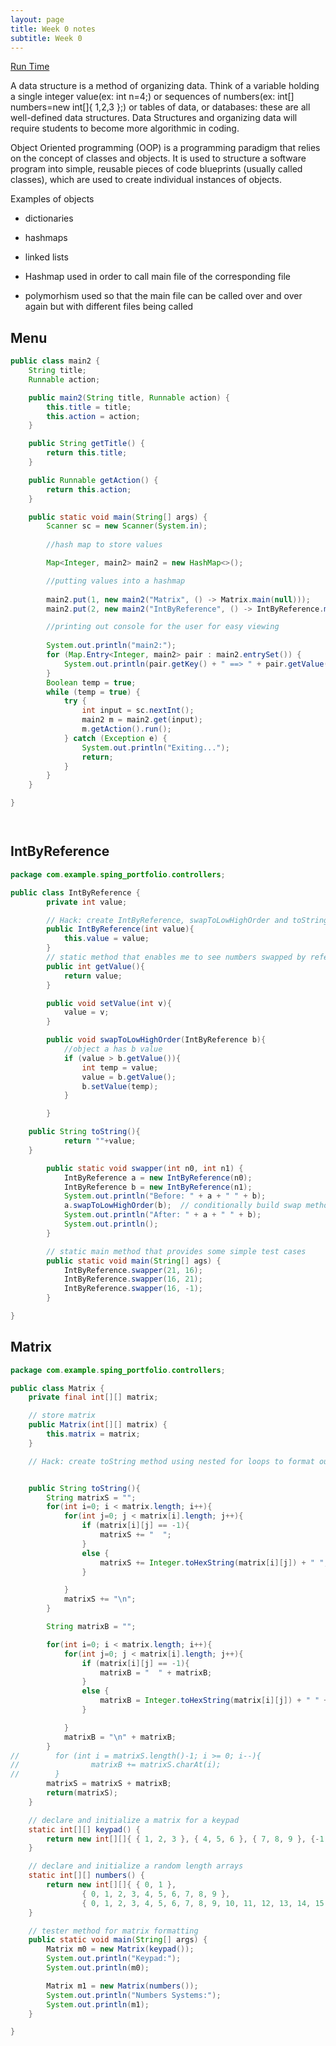 ```yaml
---
layout: page
title: Week 0 notes
subtitle: Week 0
---
```

[Run Time](https://replit.com/github/QwikSP/DataStructures)

A data structure is a method of organizing data. Think of a variable holding a single integer value(ex: int n=4;) or sequences of numbers(ex: int[] numbers=new int[]{ 1,2,3 };) or tables of data, or databases: these are all well-defined data structures. Data Structures and organizing data will require students to become more algorithmic in coding.

Object Oriented programming (OOP) is a programming paradigm that relies on the concept of classes and objects. It is used to structure a software program into simple, reusable pieces of code blueprints (usually called classes), which are used to create individual instances of objects.

Examples of objects
- dictionaries
- hashmaps 
- linked lists


- Hashmap used in order to call main file of the corresponding file
- polymorhism used so that the main file can be called over and over again but with different files being called

## Menu
```java
public class main2 {
    String title;
    Runnable action;

    public main2(String title, Runnable action) {
        this.title = title;
        this.action = action;
    }

    public String getTitle() {
        return this.title;
    }

    public Runnable getAction() {
        return this.action;
    }

    public static void main(String[] args) {
        Scanner sc = new Scanner(System.in);
        
        //hash map to store values

        Map<Integer, main2> main2 = new HashMap<>();

        //putting values into a hashmap
        
        main2.put(1, new main2("Matrix", () -> Matrix.main(null)));
        main2.put(2, new main2("IntByReference", () -> IntByReference.main(null)));

        //printing out console for the user for easy viewing
        
        System.out.println("main2:");
        for (Map.Entry<Integer, main2> pair : main2.entrySet()) {
            System.out.println(pair.getKey() + " ==> " + pair.getValue().getTitle());
        }
        Boolean temp = true;
        while (temp = true) {
            try {
                int input = sc.nextInt();
                main2 m = main2.get(input);
                m.getAction().run();
            } catch (Exception e) {
                System.out.println("Exiting...");
                return;
            }
        }
    }

}




```


## IntByReference
```java
package com.example.sping_portfolio.controllers;

public class IntByReference {
        private int value;

        // Hack: create IntByReference, swapToLowHighOrder and toString methods
        public IntByReference(int value){
            this.value = value;
        }
        // static method that enables me to see numbers swapped by reference (before, after)
        public int getValue(){
            return value;
        }

        public void setValue(int v){
            value = v;
        }

        public void swapToLowHighOrder(IntByReference b){
            //object a has b value
            if (value > b.getValue()){
                int temp = value;
                value = b.getValue();
                b.setValue(temp);
            }

        }

    public String toString(){
            return ""+value;
    }

        public static void swapper(int n0, int n1) {
            IntByReference a = new IntByReference(n0);
            IntByReference b = new IntByReference(n1);
            System.out.println("Before: " + a + " " + b);
            a.swapToLowHighOrder(b);  // conditionally build swap method to change values of a, b
            System.out.println("After: " + a + " " + b);
            System.out.println();
        }

        // static main method that provides some simple test cases
        public static void main(String[] ags) {
            IntByReference.swapper(21, 16);
            IntByReference.swapper(16, 21);
            IntByReference.swapper(16, -1);
        }

}
```



## Matrix
```java
package com.example.sping_portfolio.controllers;

public class Matrix {
    private final int[][] matrix;

    // store matrix
    public Matrix(int[][] matrix) {
        this.matrix = matrix;
    }

    // Hack: create toString method using nested for loops to format output of a matrix


    public String toString(){
        String matrixS = "";
        for(int i=0; i < matrix.length; i++){
            for(int j=0; j < matrix[i].length; j++){
                if (matrix[i][j] == -1){
                    matrixS += "  ";
                }
                else {
                    matrixS += Integer.toHexString(matrix[i][j]) + " ";
                }

            }
            matrixS += "\n";
        }

        String matrixB = "";

        for(int i=0; i < matrix.length; i++){
            for(int j=0; j < matrix[i].length; j++){
                if (matrix[i][j] == -1){
                    matrixB = "  " + matrixB;
                }
                else {
                    matrixB = Integer.toHexString(matrix[i][j]) + " " + matrixB;
                }

            }
            matrixB = "\n" + matrixB;
        }
//        for (int i = matrixS.length()-1; i >= 0; i--){
//                matrixB += matrixS.charAt(i);
//        }
        matrixS = matrixS + matrixB;
        return(matrixS);
    }

    // declare and initialize a matrix for a keypad
    static int[][] keypad() {
        return new int[][]{ { 1, 2, 3 }, { 4, 5, 6 }, { 7, 8, 9 }, {-1, 0, -1} };
    }

    // declare and initialize a random length arrays
    static int[][] numbers() {
        return new int[][]{ { 0, 1 },
                { 0, 1, 2, 3, 4, 5, 6, 7, 8, 9 },
                { 0, 1, 2, 3, 4, 5, 6, 7, 8, 9, 10, 11, 12, 13, 14, 15 } };
    }

    // tester method for matrix formatting
    public static void main(String[] args) {
        Matrix m0 = new Matrix(keypad());
        System.out.println("Keypad:");
        System.out.println(m0);

        Matrix m1 = new Matrix(numbers());
        System.out.println("Numbers Systems:");
        System.out.println(m1);
    }

}
```